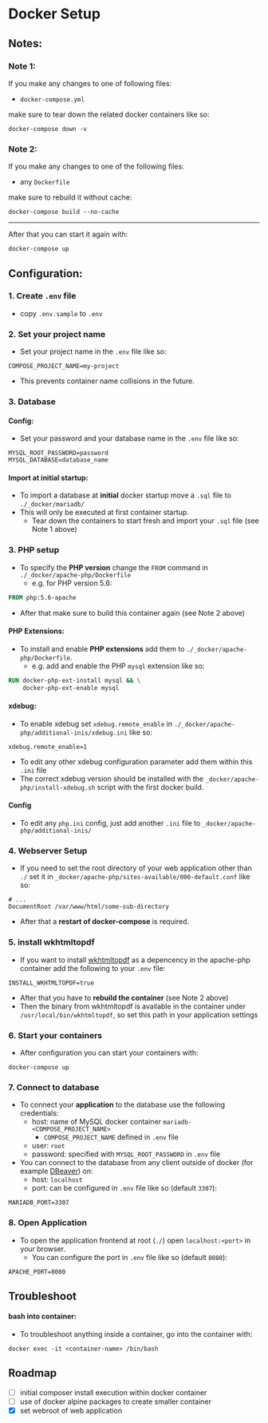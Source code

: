 # Docker Setup

## Notes:
### Note 1:
If you make any changes to one of following files:
- `docker-compose.yml`

make sure to tear down the related docker containers like so:
```shell
docker-compose down -v
```

### Note 2:
If you make any changes to one of the following files:
- any `Dockerfile`

make sure to rebuild it without cache:
```shell
docker-compose build --no-cache
```
___
After that you can start it again with:
```shell
docker-compose up
```


## Configuration:
### 1. Create `.env` file
- copy `.env.sample` to `.env`


### 2. Set your project name
- Set your project name in the `.env` file like so:
```dotenv
COMPOSE_PROJECT_NAME=my-project
```
- This prevents container name collisions in the future.


### 3. Database
#### Config:
- Set your password and your database name in the `.env` file like so:
```dotenv
MYSQL_ROOT_PASSWORD=password
MYSQL_DATABASE=database_name
```
#### Import at initial startup:
- To import a database at **initial** docker startup move a `.sql` file to `./_docker/mariadb/`
- This will only be executed at first container startup. 
  - Tear down the containers to start fresh and import your `.sql` file (see Note 1 above)


### 3. PHP setup
- To specify the **PHP version** change the `FROM` command in `./_docker/apache-php/Dockerfile`
    - e.g. for PHP version 5.6:
```dockerfile
FROM php:5.6-apache
```
- After that make sure to build this container again (see Note 2 above)
#### PHP Extensions:
- To install and enable **PHP extensions** add them to `./_docker/apache-php/Dockerfile`.
    - e.g. add and enable the PHP `mysql` extension like so:
```dockerfile
RUN docker-php-ext-install mysql && \
    docker-php-ext-enable mysql
```
#### xdebug:
- To enable xdebug set `xdebug.remote_enable` in `./_docker/apache-php/additional-inis/xdebug.ini` like so:
```
xdebug.remote_enable=1
```
- To edit any other xdebug configuration parameter add them within this `.ini` file
- The correct xdebug version should be installed with the `_docker/apache-php/install-xdebug.sh` script with the first docker build.
  
#### Config
- To edit any `php.ini` config, just add another `.ini` file to `_docker/apache-php/additional-inis/`

### 4. Webserver Setup
- If you need to set the root directory of your web application other than `./` set it in `_docker/apache-php/sites-available/000-default.conf` like so:
```apacheconf
# ...
DocumentRoot /var/www/html/some-sub-directory
```
- After that a **restart of docker-compose** is required.

### 5. install wkhtmltopdf
- If you want to install [wkhtmltopdf](https://wkhtmltopdf.org) as a depencency in the apache-php container add the following to your `.env` file:
```dotenv
INSTALL_WKHTMLTOPDF=true
```
- After that you have to **rebuild the container** (see Note 2 above)
- Then the binary from wkhtmltopdf is available in the container under `/usr/local/bin/wkhtmltopdf`, so set this path in your application settings


### 6. Start your containers
- After configuration you can start your containers with:
```shell
docker-compose up
```


### 7. Connect to database
- To connect your **application** to the database use the following credentials:
  - host: name of MySQL docker container `mariadb-<COMPOSE_PROJECT_NAME>`
    - `COMPOSE_PROJECT_NAME` defined in `.env` file
  - user: `root`
  - password: specified with `MYSQL_ROOT_PASSWORD` in `.env` file
- You can connect to the database from any client outside of docker (for example [DBeaver](https://dbeaver.io/)) on: 
  - host: `localhost` 
  - port: can be configured in `.env` file like so (default `3307`):
```dotenv
MARIADB_PORT=3307
```


### 8. Open Application
- To open the application frontend at root (`./`) open `localhost:<port>` in your browser. 
  - You can configure the port in `.env` file like so (default `8080`):
```dotenv
APACHE_PORT=8080
```


## Troubleshoot
#### bash into container:
- To troubleshoot anything inside a container, go into the container with:
```shell
docker exec -it <container-name> /bin/bash
```

## Roadmap
* [ ] initial composer install execution within docker container
* [ ] use of docker alpine packages to create smaller container
* [x] set webroot of web application